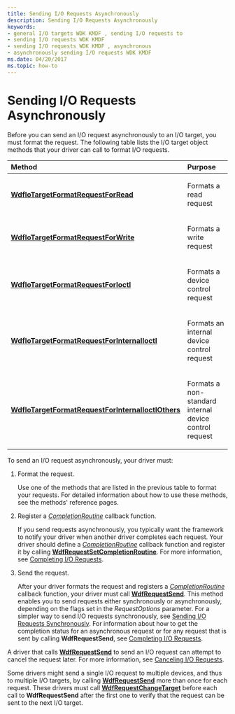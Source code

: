 ```yaml
---
title: Sending I/O Requests Asynchronously
description: Sending I/O Requests Asynchronously
keywords:
- general I/O targets WDK KMDF , sending I/O requests to
- sending I/O requests WDK KMDF
- sending I/O requests WDK KMDF , asynchronous
- asynchronously sending I/O requests WDK KMDF
ms.date: 04/20/2017
ms.topic: how-to
---
```


# Sending I/O Requests Asynchronously





Before you can send an I/O request asynchronously to an I/O target, you must format the request. The following table lists the I/O target object methods that your driver can call to format I/O requests.

<table>
<colgroup>
<col width="50%" />
<col width="50%" />
</colgroup>
<thead>
<tr class="header">
<th align="left">Method</th>
<th align="left">Purpose</th>
</tr>
</thead>
<tbody>
<tr class="odd">
<td align="left"><p><a href="/windows-hardware/drivers/ddi/wdfiotarget/nf-wdfiotarget-wdfiotargetformatrequestforread" data-raw-source="[&lt;strong&gt;WdfIoTargetFormatRequestForRead&lt;/strong&gt;](/windows-hardware/drivers/ddi/wdfiotarget/nf-wdfiotarget-wdfiotargetformatrequestforread)"><strong>WdfIoTargetFormatRequestForRead</strong></a></p></td>
<td align="left"><p>Formats a read request</p></td>
</tr>
<tr class="even">
<td align="left"><p><a href="/windows-hardware/drivers/ddi/wdfiotarget/nf-wdfiotarget-wdfiotargetformatrequestforwrite" data-raw-source="[&lt;strong&gt;WdfIoTargetFormatRequestForWrite&lt;/strong&gt;](/windows-hardware/drivers/ddi/wdfiotarget/nf-wdfiotarget-wdfiotargetformatrequestforwrite)"><strong>WdfIoTargetFormatRequestForWrite</strong></a></p></td>
<td align="left"><p>Formats a write request</p></td>
</tr>
<tr class="odd">
<td align="left"><p><a href="/windows-hardware/drivers/ddi/wdfiotarget/nf-wdfiotarget-wdfiotargetformatrequestforioctl" data-raw-source="[&lt;strong&gt;WdfIoTargetFormatRequestForIoctl&lt;/strong&gt;](/windows-hardware/drivers/ddi/wdfiotarget/nf-wdfiotarget-wdfiotargetformatrequestforioctl)"><strong>WdfIoTargetFormatRequestForIoctl</strong></a></p></td>
<td align="left"><p>Formats a device control request</p></td>
</tr>
<tr class="even">
<td align="left"><p><a href="/windows-hardware/drivers/ddi/wdfiotarget/nf-wdfiotarget-wdfiotargetformatrequestforinternalioctl" data-raw-source="[&lt;strong&gt;WdfIoTargetFormatRequestForInternalIoctl&lt;/strong&gt;](/windows-hardware/drivers/ddi/wdfiotarget/nf-wdfiotarget-wdfiotargetformatrequestforinternalioctl)"><strong>WdfIoTargetFormatRequestForInternalIoctl</strong></a></p></td>
<td align="left"><p>Formats an internal device control request</p></td>
</tr>
<tr class="odd">
<td align="left"><p><a href="/windows-hardware/drivers/ddi/wdfiotarget/nf-wdfiotarget-wdfiotargetformatrequestforinternalioctlothers" data-raw-source="[&lt;strong&gt;WdfIoTargetFormatRequestForInternalIoctlOthers&lt;/strong&gt;](/windows-hardware/drivers/ddi/wdfiotarget/nf-wdfiotarget-wdfiotargetformatrequestforinternalioctlothers)"><strong>WdfIoTargetFormatRequestForInternalIoctlOthers</strong></a></p></td>
<td align="left"><p>Formats a non-standard internal device control request</p></td>
</tr>
</tbody>
</table>

 

To send an I/O request asynchronously, your driver must:

1.  Format the request.

    Use one of the methods that are listed in the previous table to format your requests. For detailed information about how to use these methods, see the methods' reference pages.

2.  Register a [*CompletionRoutine*](/windows-hardware/drivers/ddi/wdfrequest/nc-wdfrequest-evt_wdf_request_completion_routine) callback function.

    If you send requests asynchronously, you typically want the framework to notify your driver when another driver completes each request. Your driver should define a [*CompletionRoutine*](/windows-hardware/drivers/ddi/wdfrequest/nc-wdfrequest-evt_wdf_request_completion_routine) callback function and register it by calling [**WdfRequestSetCompletionRoutine**](/windows-hardware/drivers/ddi/wdfrequest/nf-wdfrequest-wdfrequestsetcompletionroutine). For more information, see [Completing I/O Requests](completing-i-o-requests.md).

3.  Send the request.

    After your driver formats the request and registers a [*CompletionRoutine*](/windows-hardware/drivers/ddi/wdfrequest/nc-wdfrequest-evt_wdf_request_completion_routine) callback function, your driver must call [**WdfRequestSend**](/windows-hardware/drivers/ddi/wdfrequest/nf-wdfrequest-wdfrequestsend). This method enables you to send requests either synchronously or asynchronously, depending on the flags set in the *RequestOptions* parameter. For a simpler way to send I/O requests synchronously, see [Sending I/O Requests Synchronously](sending-i-o-requests-synchronously.md). For information about how to get the completion status for an asynchronous request or for any request that is sent by calling **WdfRequestSend**, see [Completing I/O Requests](completing-i-o-requests.md).

A driver that calls [**WdfRequestSend**](/windows-hardware/drivers/ddi/wdfrequest/nf-wdfrequest-wdfrequestsend) to send an I/O request can attempt to cancel the request later. For more information, see [Canceling I/O Requests](canceling-i-o-requests.md).

Some drivers might send a single I/O request to multiple devices, and thus to multiple I/O targets, by calling [**WdfRequestSend**](/windows-hardware/drivers/ddi/wdfrequest/nf-wdfrequest-wdfrequestsend) more than once for each request. These drivers must call [**WdfRequestChangeTarget**](/windows-hardware/drivers/ddi/wdfrequest/nf-wdfrequest-wdfrequestchangetarget) before each call to **WdfRequestSend** after the first one to verify that the request can be sent to the next I/O target.

